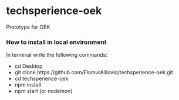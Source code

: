 # techsperience-oek
Prototype for OEK

<h3>How to install in local environment</h3>
<p>In terminal write the following commands:</p>

<ul>
<li>cd Desktop</li>
<li>git clone https://github.com/FlamurAliloviq/techsperience-oek.git</li>
<li>cd techsperience-oek</li>
<li>npm install</li>
<li>npm start (or nodemon)</li>
</ul>
